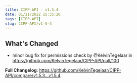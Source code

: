 ```yaml
---
title: CIPP-API - v1.5.4
date: 01/21/2022 15:35:20
tags: [CIPP-API]
slug: CIPP-API/v1-5-4
---
```


<!--truncate-->

## What's Changed
* minor bug fix for permissions check by @KelvinTegelaar in https://github.com/KelvinTegelaar/CIPP-API/pull/100


**Full Changelog**: https://github.com/KelvinTegelaar/CIPP-API/compare/v1.5.3...v1.5.4
